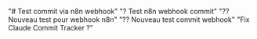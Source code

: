 "# Test commit via n8n webhook" 
"? Test n8n webhook commit" 
"?? Nouveau test pour webhook n8n" 
"?? Nouveau test commit webhook" 
"Fix Claude Commit Tracker ?" 
